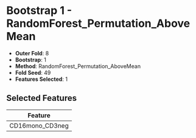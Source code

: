 # Bootstrap 1 - RandomForest_Permutation_AboveMean

- **Outer Fold**: 8
- **Bootstrap**: 1
- **Method**: RandomForest_Permutation_AboveMean
- **Fold Seed**: 49
- **Features Selected**: 1

## Selected Features

| Feature |
|---------|
| CD16mono_CD3neg |
